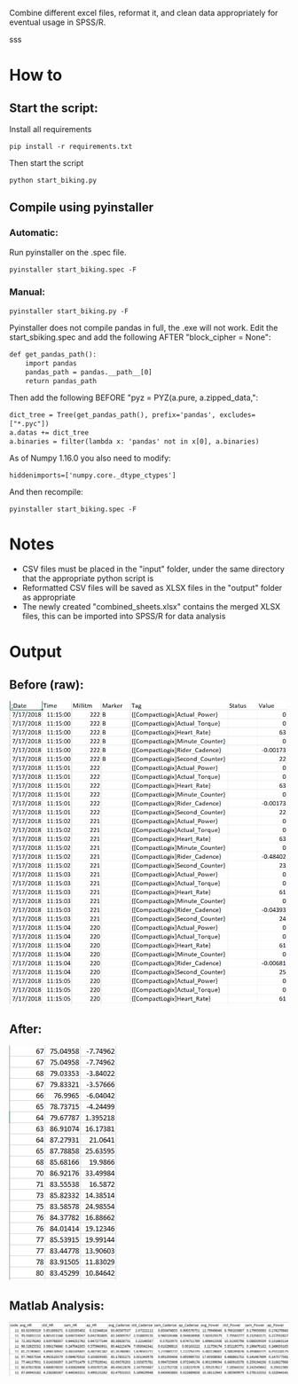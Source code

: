 Combine different excel files, reformat it, and clean data appropriately for eventual usage in SPSS/R.

sss
# How to

## Start the script:

Install all requirements
```
pip install -r requirements.txt
```
Then start the script
```
python start_biking.py
```
## Compile using pyinstaller
### Automatic:
Run pyinstaller on the .spec file.
```
pyinstaller start_biking.spec -F
```

### Manual:
```
pyinstaller start_biking.py -F
```
Pyinstaller does not compile pandas in full, the .exe will not work. Edit the start_sbiking.spec and add the following AFTER "block_cipher = None":
```
def get_pandas_path():
    import pandas
    pandas_path = pandas.__path__[0]
    return pandas_path
```
Then add the following BEFORE "pyz = PYZ(a.pure, a.zipped_data,":
```
dict_tree = Tree(get_pandas_path(), prefix='pandas', excludes=["*.pyc"])
a.datas += dict_tree
a.binaries = filter(lambda x: 'pandas' not in x[0], a.binaries)
```
As of Numpy 1.16.0 you also need to modify:
```
hiddenimports=['numpy.core._dtype_ctypes']
```

And then recompile:
```
pyinstaller start_biking.spec -F
```

# Notes
* CSV files must be placed in the "input" folder, under the same directory that the appropriate python script is
* Reformatted CSV files will be saved as XLSX files in the "output" folder as appropriate
* The newly created "combined_sheets.xlsx" contains the merged XLSX files, this can be imported into SPSS/R for data analysis

# Output

## Before (raw):
![alt text](https://github.com/pomkos/biking/blob/master/before.png)

## After:
![alt text](https://github.com/pomkos/biking/blob/master/after.png)

## Matlab Analysis:
![alt text](https://github.com/pomkos/biking/blob/master/matlab.png)
